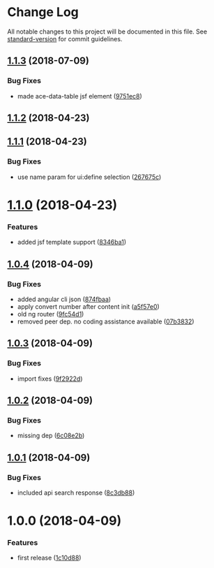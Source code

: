# Change Log

All notable changes to this project will be documented in this file. See [standard-version](https://github.com/conventional-changelog/standard-version) for commit guidelines.

<a name="1.1.3"></a>
## [1.1.3](https://github.com/denny99/angular-jsf/compare/v1.1.2...v1.1.3) (2018-07-09)


### Bug Fixes

* made ace-data-table jsf element ([9751ec8](https://github.com/denny99/angular-jsf/commit/9751ec8))



<a name="1.1.2"></a>
## [1.1.2](https://github.com/denny99/angular-jsf/compare/v1.1.1...v1.1.2) (2018-04-23)



<a name="1.1.1"></a>
## [1.1.1](https://github.com/denny99/angular-jsf/compare/v1.1.0...v1.1.1) (2018-04-23)


### Bug Fixes

* use name param for ui:define selection ([267675c](https://github.com/denny99/angular-jsf/commit/267675c))



<a name="1.1.0"></a>
# [1.1.0](https://github.com/denny99/angular-jsf/compare/v1.0.4...v1.1.0) (2018-04-23)


### Features

* added jsf template support ([8346ba1](https://github.com/denny99/angular-jsf/commit/8346ba1))



<a name="1.0.4"></a>
## [1.0.4](https://github.com/denny99/angular-jsf/compare/v1.0.3...v1.0.4) (2018-04-09)


### Bug Fixes

* added angular cli json ([874fbaa](https://github.com/denny99/angular-jsf/commit/874fbaa))
* apply convert number after content init ([a5f57e0](https://github.com/denny99/angular-jsf/commit/a5f57e0))
* old ng router ([9fc54d1](https://github.com/denny99/angular-jsf/commit/9fc54d1))
* removed peer dep. no coding assistance available ([07b3832](https://github.com/denny99/angular-jsf/commit/07b3832))



<a name="1.0.3"></a>
## [1.0.3](https://github.com/denny99/angular-jsf/compare/v1.0.2...v1.0.3) (2018-04-09)


### Bug Fixes

* import fixes ([9f2922d](https://github.com/denny99/angular-jsf/commit/9f2922d))



<a name="1.0.2"></a>
## [1.0.2](https://github.com/denny99/angular-jsf/compare/v1.0.1...v1.0.2) (2018-04-09)


### Bug Fixes

* missing dep ([6c08e2b](https://github.com/denny99/angular-jsf/commit/6c08e2b))



<a name="1.0.1"></a>
## [1.0.1](https://github.com/denny99/angular-jsf/compare/v1.0.0...v1.0.1) (2018-04-09)


### Bug Fixes

* included api search response ([8c3db88](https://github.com/denny99/angular-jsf/commit/8c3db88))



<a name="1.0.0"></a>
# 1.0.0 (2018-04-09)


### Features

* first release ([1c10d88](https://github.com/denny99/angular-jsf/commit/1c10d88))
